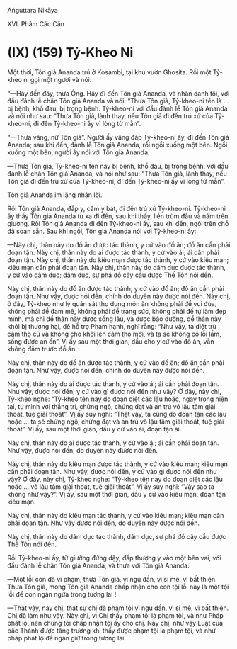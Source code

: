 Aṅguttara Nikāya

XVI. Phẩm Các Căn

# (IX) (159) Tỷ-Kheo Ni

Một thời, Tôn giả Ananda trú ở Kosambi, tại khu vườn Ghosita. Rồi một Tỷ-kheo ni gọi một người và nói:

“—Hãy đến đây, thưa Ông. Hãy đi đến Tôn giả Ananda, và nhân danh tôi, với đầu đảnh lễ chân Tôn giả Ananda và nói: “Thưa Tôn giả, Tỷ-kheo-ni tên là ... bị bệnh, khổ đau, bị trọng bệnh. Tỷ-kheo-ni với đầu đảnh lễ Tôn giả Ananda và nói như sau: “Thưa Tôn giả, lành thay, nếu Tôn giả đi đến trú xứ của Tỷ-kheo-ni, đi đến Tỷ-kheo-ni ấy vì lòng từ mẫn”.

“—Thưa vâng, nữ Tôn giả”. Người ấy vâng đáp Tỷ-kheo-ni ấy, đi đến Tôn giả Ananda; sau khi đến, đảnh lễ Tôn giả Ananda, rồi ngồi xuống một bên. Ngồi xuống một bên, người ấy nói với Tôn giả Ananda:

—Thưa Tôn giả, Tỷ-kheo-ni tên này bị bệnh, khổ đau, bị trọng bệnh, với đầu đảnh lễ chân Tôn giả Ananda, và nói như sau: “Thưa Tôn giả, lành thay, nếu Tôn giả đi đến trú xứ của Tỷ-kheo-ni, đi đến Tỷ-kheo-ni ấy vì lòng từ mẫn”.

Tôn giả Ananda im lặng nhận lời.

Rồi Tôn giả Ananda, đắp y, cầm y bát, đi đến trú xứ Tỷ-kheo-ni. Tỷ-kheo-ni ấy thấy Tôn giả Ananda từ xa đi đến, sau khi thấy, liền trùm đầu và nằm trên giường. Rồi Tôn giả Ananda đi đến Tỷ-kheo-ni ấy, sau khi đến, ngồi trên chỗ đã soạn sẵn. Sau khi ngồi, Tôn giả Ananda nói với Tỷ-kheo-ni ấy:

—Này chị, thân này do đồ ăn được tác thành, y cứ vào đồ ăn; đồ ăn cần phải đoạn tận. Này chị, thân này do ái được tác thành, y cứ vào ái; ái cần phải đoạn tận. Này chị, thân này do kiêu mạn được tác thành, y cứ vào kiêu mạn; kiêu mạn cần phải đoạn tận. Này chị, thân này do dâm dục được tác thành, y cứ vào dâm dục; dâm dục, sự phá đổ cây cầu được Thế Tôn nói đến.

Này chị, thân này do đồ ăn được tác thành, y cứ vào đồ ăn; đồ ăn cần phải đoạn tận. Như vậy, được nói đến, chính do duyên này được nói đến. Này chị, ở đây, Tỷ-kheo như lý quán sát thọ dụng món ăn không phải để vui đùa, không phải để đam mê, không phải để trang sức, không phải để tự làm đẹp mình, mà chỉ để thân này được sống lâu, và được bảo dưỡng, để thân này khỏi bị thương hại, để hỗ trợ Phạm hạnh, nghĩ rằng: “Như vậy, ta diệt trừ cảm thọ cũ và không cho khởi lên cảm thọ mới, và ta sẽ không có lỗi lầm, sống được an ổn”. Vị ấy sau một thời gian, dầu cho y cứ vào đồ ăn, vẫn không đắm trước đồ ăn.

Này chị, thân này do đồ ăn được tác thành, y cứ vào đồ ăn; đồ ăn cần phải đoạn tận. Như vậy, được nói đến, chính do duyên này được nói đến.

Này chị, thân này do ái được tác thành, y cứ vào ái; ái cần phải đoạn tận. Như vậy, được nói đến, y cứ vào gì được nói đến như vậy? Ở đây, này chị, Tỷ-kheo nghe: “Tỷ-kheo tên này do đoạn diệt các lậu hoặc, ngay trong hiện tại, tự mình với thắng trí, chứng ngộ, chứng đạt và an trú vô lậu tâm giải thoát, tuệ giải thoát”. Vị ấy suy nghĩ: “Thật vậy, ta cũng do đoạn tận các lậu hoặc ... ta sẽ chứng ngộ, chứng đạt và an trú vô lậu tâm giải thoát, tuệ giải thoát”. Vị ấy, sau một thời gian, dầu y cứ vào ái, đoạn tận ái.

Này chị, thân này do ái được tác thành, y cứ vào ái; ái cần phải đoạn tận. Như vậy, được nói đến, do duyên này được nói đến.

Này chị, thân này do kiêu mạn được tác thành, y cứ vào kiêu mạn; kiêu mạn cần phải đoạn tận. Như vậy, được nói đến, y cứ vào gì được nói đến như vậy? Ở đây, này chị, Tỷ-kheo nghe: “Tỷ-kheo tên này do đoạn diệt các lậu hoặc ... vô lậu tâm giải thoát, tuệ giải thoát”. Vị ấy suy nghĩ: “Vậy sao ta không như vậy?”. Vị ấy, sau một thời gian, dầu y cứ vào kiêu mạn, đoạn tận kiêu mạn.

Này chị, thân này do kiêu mạn tác thành, y cứ vào kiêu mạn; kiêu mạn cần phải đọan tận. Như vâỵ được nói đến, do duyên này được nói đến.

Này chị, thân này do dâm dục tác thành, dâm dục, sự phá đổ cây cầu được Thế Tôn nói đến.

Rồi Tỷ-kheo-ni ấy, từ giường đứng dậy, đắp thượng y vào một bên vai, với đầu đảnh lễ chân Tôn giả Ananda, và thưa với Tôn giả Ananda:

—Một lỗi con đã vi phạm, thưa Tôn giả, vì ngu đần, vì si mê, vì bất thiện. Thưa Tôn giả, mong Tôn giả Ananda chấp nhận cho con tội lỗi này là một tội lỗi để con ngăn ngừa trong tương lai !

—Thật vậy, này chị, thật sự chị đã phạm tội vì ngu đần, vì si mê, vì bất thiện. Chị đã làm như vậy. Này chị, vì Chị thấy phạm tội là phạm tội, và như Pháp phát lộ, nên chúng tôi chấp nhận tội ấy cho chị. Này chị, như vậy Luật của bậc Thánh được tăng trưởng khi thấy được phạm tội là phạm tội, và như pháp phát lộ để ngăn giữ trong tương lai.

